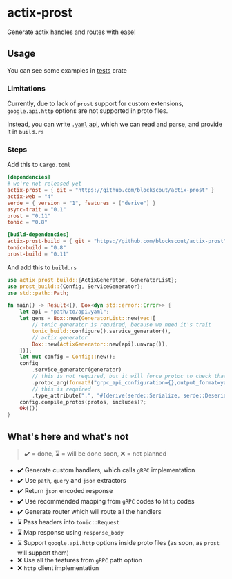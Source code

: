 # actix-prost

Generate actix handles and routes with ease!

## Usage

You can see some examples in [tests](tests/) crate

### Limitations

Currently, due to lack of `prost` support for custom extensions, `google.api.http` options are not supported in proto files.

Instead, you can write [`.yaml` api](https://cloud.google.com/endpoints/docs/grpc/transcoding#configuring_transcoding_in_yaml), which we can read and parse, and provide it in `build.rs`

### Steps

Add this to `Cargo.toml`

```toml
[dependencies]
# we're not released yet
actix-prost = { git = "https://github.com/blockscout/actix-prost" }
actix-web = "4"
serde = { version = "1", features = ["derive"] }
async-trait = "0.1"
prost = "0.11"
tonic = "0.8"

[build-dependencies]
actix-prost-build = { git = "https://github.com/blockscout/actix-prost" }
tonic-build = "0.8"
prost-build = "0.11"
```

And add this to `build.rs`

```rust
use actix_prost_build::{ActixGenerator, GeneratorList};
use prost_build::{Config, ServiceGenerator};
use std::path::Path;

fn main() -> Result<(), Box<dyn std::error::Error>> {
    let api = "path/to/api.yaml";
    let gens = Box::new(GeneratorList::new(vec![
        // tonic generator is required, because we need it's trait
        tonic_build::configure().service_generator(),
        // actix generator
        Box::new(ActixGenerator::new(api).unwrap()),
    ]));
    let mut config = Config::new();
    config
        .service_generator(generator)
        // this is not required, but it will force protoc to check that yaml is valid
        .protoc_arg(format!("grpc_api_configuration={},output_format=yaml", api))
        // this is required
        .type_attribute(".", "#[derive(serde::Serialize, serde::Deserialize)]");
    config.compile_protos(protos, includes)?;
    Ok(())
}
```

## What's here and what's not

> ✔️ = done, ⌛ = will be done soon, ❌ = not planned

 * ✔️ Generate custom handlers, which calls `gRPC` implementation
 * ✔️ Use `path`, `query` and `json` extractors
 * ✔️ Return `json` encoded response
 * ✔️ Use recommended mapping from `gRPC` codes to `http` codes
 * ✔️ Generate router which will route all the handlers
 * ⌛ Pass headers into `tonic::Request`
 * ⌛ Map response using `response_body`
 * ⌛ Support `google.api.http` options inside proto files (as soon, as `prost` will support them)
 * ❌ Use all the features from `gRPC` path option
 * ❌ `http` client implementation
